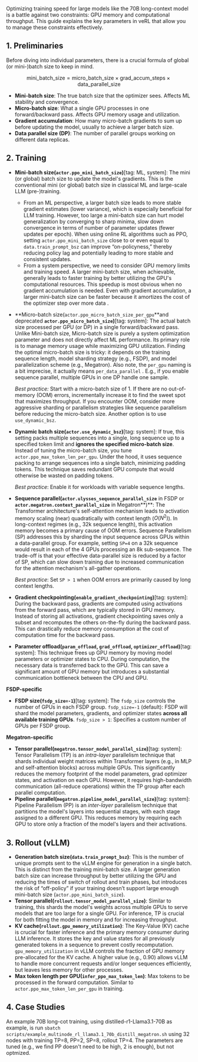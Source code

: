 Optimizing training speed for large models like the 70B long-context model is a battle against two constraints: GPU memory and computational throughput. This guide explains the key parameters in veRL that allow you to manage these constraints effectively.

## 1. Preliminaries

Before diving into individual parameters, there is a crucial formula of global (or mini-)batch size to keep in mind.

$$
\text{mini\_batch\_size} = \text{micro\_batch\_size} \times \text{grad\_accum\_steps} \times \text{data\_parallel\_size}
$$

- **Mini-batch size**: The true batch size that the optimizer sees. Affects ML stability and convergence.
- **Micro-batch size**: What a single GPU processes in one forward/backward pass. Affects GPU memory usage and utilization.
- **Gradient accumulation**: How many micro-batch gradients to sum up before updating the model, usually to achieve a larger batch size.
- **Data parallel size (DP)**: The number of parallel groups working on different data replicas.


## 2. Training

- **Mini-batch size(`actor.ppo_mini_batch_size`)**[tag: ML, system]: The mini (or global) batch size to update the model's gradients. This is the conventional mini (or global) batch size in classical ML and large-scale LLM (pre-)training.
    - From an ML perspective, a larger batch size leads to more stable gradient estimates (lower variance), which is especially beneficial for LLM training. However, too large a mini-batch size can hurt model generalization by converging to sharp minima, slow down convergence in terms of number of parameter updates (fewer updates per epoch). When using online RL algorithms such as PPO, setting `actor.ppo_mini_batch_size` close to or even equal to `data.train_prompt_bsz` can improve “on-policyness,” thereby reducing policy lag and potentially leading to more stable and consistent updates.
    - From a system perspective, we need to consider GPU memory limits and training speed. A larger mini-batch size, when achievable, generally leads to faster training by better utilizing the GPU's computational resources. This speedup is most obvious when no gradient accumulation is needed. Even with gradient accumulation, a larger mini-batch size can be faster because it amortizes the cost of the optimizer step over more data <toverify>.
- **Micro-batch size(`actor.ppo_micro_batch_size_per_gpu`**and deprecated **`actor.ppo_micro_batch_size`)**[tag: system]: The actual batch size processed per GPU (or DP) in a single forward/backward pass. Unlike Mini-batch size, Micro-batch size is purely a system optimization parameter and does not directly affect ML performance. Its primary role is to manage memory usage while maximizing GPU utilization. Finding the optimal micro-batch size is tricky: it depends on the training sequence length, model sharding strategy (e.g., FSDP), and model parallelization scheme (e.g., Megatron). Also note, the `per_gpu` naming is a bit imprecise, it actually means `per_data_parallel` . E.g., if you enable sequence parallel, multiple GPUs in one DP handle one sample.
    
    *Best practice:* Start with a micro-batch size of 1. If there are no out-of-memory (OOM) errors, incrementally increase it to find the sweet spot that maximizes throughput. If you encounter OOM, consider more aggressive sharding or parallelism strategies like sequence parallelism before reducing the micro-batch size. Another option is to use `use_dynamic_bsz`.
    
- **Dynamic batch size(`actor.use_dynamic_bsz`)**[tag: system]: If true, this setting packs multiple sequences into a single, long sequence up to a specified token limit and **ignores the specified micro-batch size**. Instead of tuning the micro-batch size, you tune `actor.ppo_max_token_len_per_gpu`. Under the hood, it uses sequence packing to arrange sequences into a single batch, minimizing padding tokens. This technique saves redundant GPU compute that would otherwise be wasted on padding tokens.
    
    *Best practice*: Enable it for workloads with variable sequence lengths.
    
- **Sequence parallel(`actor.ulysses_sequence_parallel_size`** in FSDP or **`actor.megatron.context_parallel_size`** in Megatron**)**: The Transformer architecture's self-attention mechanism leads to activation memory scaling (near) quadratically with context length ($O(N^2)$). In long-context regimes (e.g., 32k sequence length), this activation memory becomes a primary cause of OOM errors. Sequence Parallelism (SP) addresses this by sharding the input sequence across GPUs within a data-parallel group. For example, setting `SP=4` on a 32k sequence would result in each of the 4 GPUs processing an 8k sub-sequence. The trade-off is that your effective data-parallel size is reduced by a factor of SP, which can slow down training due to increased communication for the attention mechanism's all-gather operations.
    
    *Best practice*: Set `SP > 1` when OOM errors are primarily caused by long context lengths.
    
- **Gradient checkpointing(`enable_gradient_checkpointing`)**[tag: system]: During the backward pass, gradients are computed using activations from the forward pass, which are typically stored in GPU memory. Instead of storing all activations, gradient checkpointing saves only a subset and recomputes the others on-the-fly during the backward pass. This can drastically reduce memory consumption at the cost of computation time for the backward pass.

- **Parameter offload(`param_offload`, `grad_offload`, `optimizer_offload`)**[tag: system]: This technique frees up GPU memory by moving model parameters or optimizer states to CPU. During computation, the necessary data is transferred back to the GPU. This can save a significant amount of GPU memory but introduces a substantial communication bottleneck between the CPU and GPU.

**FSDP-specific**

- **FSDP size(`fsdp_size=-1`)**[tag: system]: The `fsdp_size` controls the number of GPUs in each FSDP group. `fsdp_size=-1` (default): FSDP will shard the model parameters, gradients, and optimizer states **across all available training GPUs**. `fsdp_size > 1`: Specifies a custom number of GPUs per FSDP group.

**Megatron-specific**

- **Tensor parallel(`megatron.tensor_model_parallel_size`)**[tag: system]: Tensor Parallelism (TP) is an *intra-layer* parallelism technique that shards individual weight matrices within Transformer layers (e.g., in MLP and self-attention blocks) across multiple GPUs. This significantly reduces the memory footprint of the model parameters, grad optimizer states, and activation on each GPU. However, it requires high-bandwidth communication (all-reduce operations) within the TP group after each parallel computation.
- **Pipeline parallel(`megatron.pipeline_model_parallel_size`)**[tag: system]: Pipeline Parallelism (PP) is an *inter-layer* parallelism technique that partitions the model's layers into sequential stages, with each stage assigned to a different GPU. This reduces memory by requiring each GPU to store only a fraction of the model's layers and their activations.

## 3. Rollout (vLLM)

- **Generation batch size(`data.train_prompt_bsz`)**: This is the number of unique prompts sent to the vLLM engine for generation in a single batch. This is distinct from the training mini-batch size. A larger generation batch size can increase throughput by better utilizing the GPU and reducing the times of switch of rollout and train phases, but introduces the risk of “off-policy” if your training doesn’t support large enough mini-batch size (`actor.ppo_mini_batch_size`).
- **Tensor parallel(`rollout.tensor_model_parallel_size`)**: Similar to training, this shards the model's weights across multiple GPUs to serve models that are too large for a single GPU. For inference, TP is crucial for both fitting the model in memory and for increasing throughput.
- **KV cache(`rollout.gpu_memory_utilization`)**: The Key-Value (KV) cache is crucial for faster inference and the primary memory consumer during LLM inference. It stores the key and value states for all previously generated tokens in a sequence to prevent costly recomputation. `gpu_memory_utilization` in vLLM controls the fraction of GPU memory pre-allocated for the KV cache. A higher value (e.g., 0.90) allows vLLM to handle more concurrent requests and/or longer sequences efficiently, but leaves less memory for other processes.
- **Max token length per GPU(`infer_ppo_max_token_len`)**: Max tokens to be processed in the forward computation. Similar to `actor.ppo_max_token_len_per_gpu` in training.

## 4. Case Studies

An example 70B long-cot training, using distilled-r1-Llama3.1-70B as example, is run `sbatch scripts/example_multinode_rl_llama3.1_70b_distill_megatron.sh` using 32 nodes with training TP=8, PP=2, SP=8, rollout TP=4. The parameters are tuned (e.g., we find PP doesn't need to be high, 2 is enough), but not optmized.